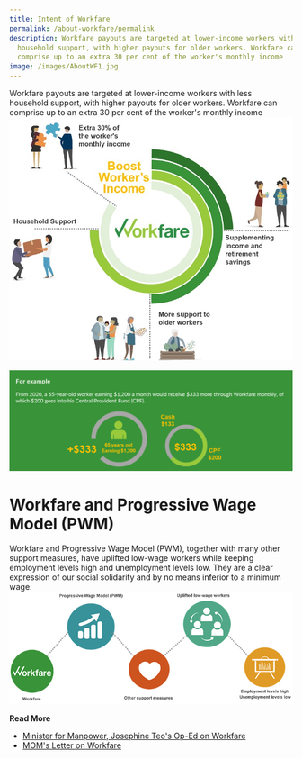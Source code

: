 ```yaml
---
title: Intent of Workfare
permalink: /about-workfare/permalink
description: Workfare payouts are targeted at lower-income workers with less
  household support, with higher payouts for older workers. Workfare can
  comprise up to an extra 30 per cent of the worker's monthly income
image: /images/AboutWF1.jpg
---
```

Workfare payouts are targeted at lower-income workers with less household support, with higher payouts for older workers. Workfare can comprise up to an extra 30 per cent of the worker's monthly income
![Alt text for image on Isomer site](/images/AboutWF3.jpg)

![Alt text for image on Isomer site](/images/AboutWF6.png)
# Workfare and Progressive Wage Model (PWM)
Workfare and Progressive Wage Model (PWM), together with many other support measures, have uplifted low-wage workers while keeping employment levels high and unemployment levels low. They are a clear expression of our social solidarity and by no means inferior to a minimum wage.
![Alt text for image on Isomer site](/images/AboutWF7.jpg)


**Read More**
* [Minister for Manpower, Josephine Teo's Op-Ed on Workfare](/files/Workfare%20and%20the%20Singapore%20approach%20to%20tackling%20wage%20inequality.pdf)
* [MOM's Letter on Workfare](/files/Workfare%20and%20other%20support%20measures%20have%20uplifted%20low-wage%20workers.pdf)